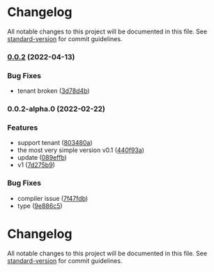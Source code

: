 # Changelog

All notable changes to this project will be documented in this file. See [standard-version](https://github.com/conventional-changelog/standard-version) for commit guidelines.

### [0.0.2](https://github.com/Soontao/cds-common-jwt-support/compare/v0.0.2-alpha.0...v0.0.2) (2022-04-13)


### Bug Fixes

* tenant broken ([3d78d4b](https://github.com/Soontao/cds-common-jwt-support/commit/3d78d4b401793cf46507c2b94bc2dc9db3be43e0))

### 0.0.2-alpha.0 (2022-02-22)


### Features

* support tenant ([803480a](https://github.com/Soontao/cds-common-jwt-support/commit/803480a4d50ef9086bc30c7ce34c682551aa067e))
* the most very simple version v0.1 ([440f93a](https://github.com/Soontao/cds-common-jwt-support/commit/440f93a2664e7a7f9635747f10a5286095970f55))
* update ([089effb](https://github.com/Soontao/cds-common-jwt-support/commit/089effba5cddfe206c2eb6911f209649fd17f829))
* v1 ([7d275b9](https://github.com/Soontao/cds-common-jwt-support/commit/7d275b9dad5dbb5df89a38ad99c8ac06ce2614d7))


### Bug Fixes

* compiler issue ([7f47fdb](https://github.com/Soontao/cds-common-jwt-support/commit/7f47fdb9c9d0b95614763db15d92a2b3d8b1eca8))
* type ([9e886c5](https://github.com/Soontao/cds-common-jwt-support/commit/9e886c5465e39dade27179178b842ddc432ee50c))

# Changelog

All notable changes to this project will be documented in this file. See [standard-version](https://github.com/conventional-changelog/standard-version) for commit guidelines.
